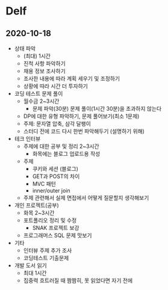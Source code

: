 # Delf
## 2020-10-18
- 상태 파악
  - (최대) 1시간
  - 진척 사항 파악하기
  - 채용 정보 조사하기
  - 조사한 내용에 따라 계획 세우기 및 조정하기
  - 상황에 따라 시간 더 투자하기
- 코딩 테스트 문제 풀이
  - 월수금 2~3시간
      - 문제 파악(30분) 문제 풀이(1시간 30분)을 초과하지 않는다
  - DP에 대한 유형 파악하기, 문제 풀어보기(최소 1문제)
  - 주제: 문자열 압축,  삼각 달팽이
  - 스터디 전에 코드 다시 한번 파악해두기  (설명하기 위해)
- 테크 인터뷰
  - 주제에 대한 공부 및 정리 2~3시간
      - 화목에는 블로그 업로드용 작성
  - 주제
    - 쿠키와 세션 (블로그)
    - GET과 POST의 차이
    - MVC 패턴
    - inner/outer join
  - 주제 관련해서 실제 면접에서 어떻게 질문할지 생각해보기
- 개인 프로젝트(공부)
  - 화목 2~3시간
  - 포트폴리오 정리 및 수정
    - SNAK 프로젝트 보강
  - 프로그래머스 SQL 문제 맛보기
- 기타
  - 인터뷰 주제 추가 조사
  -  코딩테스트 기출문제
- 개발 도서 읽기
  - 최대 1시간
  - 집중력 흐트러질 때 짬짬히, 못 읽었다면 자기 전에